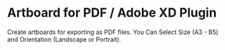 # Artboard for PDF / Adobe XD Plugin
Create artboards for exporting as PDF files. You Can Select Size (A3 - B5) and Orientation (Landscape or Portrait).
